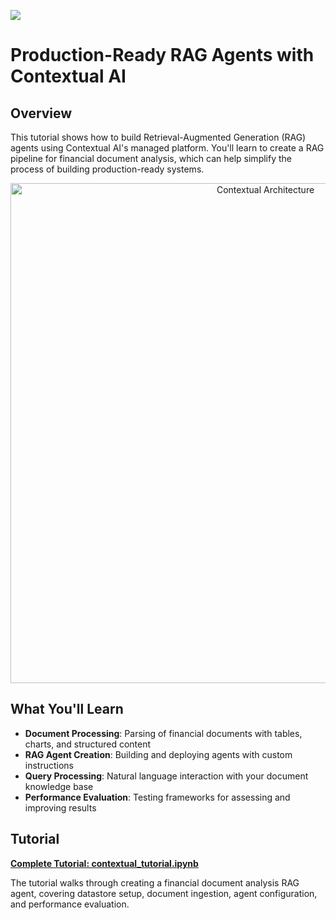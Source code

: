 ![](https://europe-west1-atp-views-tracker.cloudfunctions.net/working-analytics?notebook=tutorials--agent-rag-with-contextual--readme)

# Production-Ready RAG Agents with Contextual AI

## Overview

This tutorial shows how to build Retrieval-Augmented Generation (RAG) agents using Contextual AI's managed platform. You'll learn to create a RAG pipeline for financial document analysis, which can help simplify the process of building production-ready systems.

<div align="center">
<img src="https://contextual.ai/wp-content/uploads/2025/08/contextual-architecture-1.png" alt="Contextual Architecture" width="800"/>
</div>

## What You'll Learn

- **Document Processing**: Parsing of financial documents with tables, charts, and structured content
- **RAG Agent Creation**: Building and deploying agents with custom instructions
- **Query Processing**: Natural language interaction with your document knowledge base
- **Performance Evaluation**: Testing frameworks for assessing and improving results

## Tutorial

**[Complete Tutorial: contextual_tutorial.ipynb](./contextual_tutorial.ipynb)**

The tutorial walks through creating a financial document analysis RAG agent, covering datastore setup, document ingestion, agent configuration, and performance evaluation.
